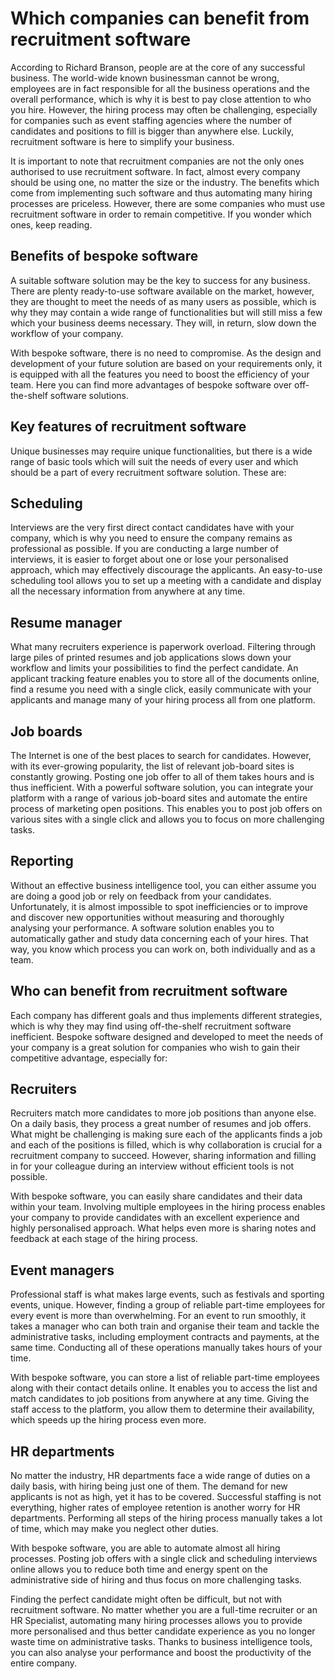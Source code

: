 # Which companies can benefit from recruitment software
According to Richard Branson, people are at the core of any successful business. The world-wide known businessman cannot be wrong, employees are in fact responsible for all the business operations and the overall performance, which is why it is best to pay close attention to who you hire. However, the hiring process may often be challenging, especially for companies such as event staffing agencies where the number of candidates and positions to fill is bigger than anywhere else. Luckily, recruitment software is here to simplify your business.

It is important to note that recruitment companies are not the only ones authorised to use recruitment software. In fact, almost every company should be using one, no matter the size or the industry. The benefits which come from implementing such software and thus automating many hiring processes are priceless. However, there are some companies who must use recruitment software in order to remain competitive. If you wonder which ones, keep reading.
 

## Benefits of bespoke software
A suitable software solution may be the key to success for any business. There are plenty ready-to-use software available on the market, however, they are thought to meet the needs of as many users as possible, which is why they may contain a wide range of functionalities but will still miss a few which your business deems necessary. They will, in return, slow down the workflow of your company.

With bespoke software, there is no need to compromise. As the design and development of your future solution are based on your requirements only, it is equipped with all the features you need to boost the efficiency of your team. Here you can find more advantages of bespoke software over off-the-shelf software solutions.
 

## Key features of recruitment software
Unique businesses may require unique functionalities, but there is a wide range of basic tools which will suit the needs of every user and which should be a part of every recruitment software solution. These are:
 

## Scheduling
Interviews are the very first direct contact candidates have with your company, which is why you need to ensure the company remains as professional as possible. If you are conducting a large number of interviews, it is easier to forget about one or lose your personalised approach, which may effectively discourage the applicants. An easy-to-use scheduling tool allows you to set up a meeting with a candidate and display all the necessary information from anywhere at any time.
 

## Resume manager
What many recruiters experience is paperwork overload. Filtering through large piles of printed resumes and job applications slows down your workflow and limits your possibilities to find the perfect candidate. An applicant tracking feature enables you to store all of the documents online, find a resume you need with a single click, easily communicate with your applicants and manage many of your hiring process all from one platform.
 

## Job boards
The Internet is one of the best places to search for candidates. However, with its ever-growing popularity, the list of relevant job-board sites is constantly growing. Posting one job offer to all of them takes hours and is thus inefficient. With a powerful software solution, you can integrate your platform with a range of various job-board sites and automate the entire process of marketing open positions. This enables you to post job offers on various sites with a single click and allows you to focus on more challenging tasks.
 

## Reporting
Without an effective business intelligence tool, you can either assume you are doing a good job or rely on feedback from your candidates. Unfortunately, it is almost impossible to spot inefficiencies or to improve and discover new opportunities without measuring and thoroughly analysing your performance. A software solution enables you to automatically gather and study data concerning each of your hires. That way, you know which process you can work on, both individually and as a team.
 

## Who can benefit from recruitment software
Each company has different goals and thus implements different strategies, which is why they may find using off-the-shelf recruitment software inefficient. Bespoke software designed and developed to meet the needs of your company is a great solution for companies who wish to gain their competitive advantage, especially for:
 

## Recruiters
Recruiters match more candidates to more job positions than anyone else. On a daily basis, they process a great number of resumes and job offers. What might be challenging is making sure each of the applicants finds a job and each of the positions is filled, which is why collaboration is crucial for a recruitment company to succeed. However, sharing information and filling in for your colleague during an interview without efficient tools is not possible.
 

With bespoke software, you can easily share candidates and their data within your team. Involving multiple employees in the hiring process enables your company to provide candidates with an excellent experience and highly personalised approach. What helps even more is sharing notes and feedback at each stage of the hiring process.
 

## Event managers
Professional staff is what makes large events, such as festivals and sporting events, unique. However, finding a group of reliable part-time employees for every event is more than overwhelming. For an event to run smoothly, it takes a manager who can both train and organise their team and tackle the administrative tasks, including employment contracts and payments, at the same time. Conducting all of these operations manually takes hours of your time.
 

With bespoke software, you can store a list of reliable part-time employees along with their contact details online. It enables you to access the list and match candidates to job positions from anywhere at any time. Giving the staff access to the platform, you allow them to determine their availability, which speeds up the hiring process even more.
 

## HR departments
No matter the industry, HR departments face a wide range of duties on a daily basis, with hiring being just one of them. The demand for new applicants is not as high, yet it has to be covered. Successful staffing is not everything, higher rates of employee retention is another worry for HR departments. Performing all steps of the hiring process manually takes a lot of time, which may make you neglect other duties.
 

With bespoke software, you are able to automate almost all hiring processes. Posting job offers with a single click and scheduling interviews online allows you to reduce both time and energy spent on the administrative side of hiring and thus focus on more challenging tasks.

Finding the perfect candidate might often be difficult, but not with recruitment software. No matter whether you are a full-time recruiter or an HR Specialist, automating many hiring processes allows you to provide more personalised and thus better candidate experience as you no longer waste time on administrative tasks. Thanks to business intelligence tools, you can also analyse your performance and boost the productivity of the entire company.
